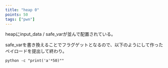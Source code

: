```yaml
---
title: "heap 0"
points: 50
tags: ["pwn"]
---
```


heapにinput_data / safe_varが並んで配置されている。

safe_varを書き換えることでフラグゲットとなるので、以下のようにして作ったペイロードを提出して終わり。

`python -c "print('a'*50)""`